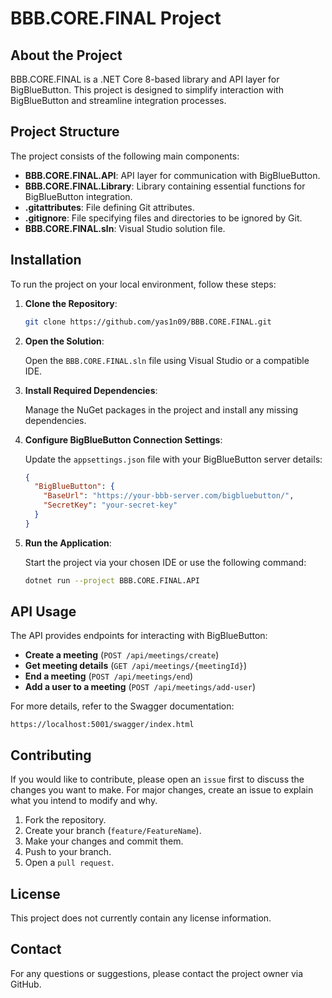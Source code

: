 # BBB.CORE.FINAL Project

## About the Project

BBB.CORE.FINAL is a .NET Core 8-based library and API layer for BigBlueButton. This project is designed to simplify interaction with BigBlueButton and streamline integration processes.

## Project Structure

The project consists of the following main components:

- **BBB.CORE.FINAL.API**: API layer for communication with BigBlueButton.
- **BBB.CORE.FINAL.Library**: Library containing essential functions for BigBlueButton integration.
- **.gitattributes**: File defining Git attributes.
- **.gitignore**: File specifying files and directories to be ignored by Git.
- **BBB.CORE.FINAL.sln**: Visual Studio solution file.

## Installation

To run the project on your local environment, follow these steps:

1. **Clone the Repository**:

   ```bash
   git clone https://github.com/yas1n09/BBB.CORE.FINAL.git
   ```

2. **Open the Solution**:

   Open the `BBB.CORE.FINAL.sln` file using Visual Studio or a compatible IDE.

3. **Install Required Dependencies**:

   Manage the NuGet packages in the project and install any missing dependencies.

4. **Configure BigBlueButton Connection Settings**:

   Update the `appsettings.json` file with your BigBlueButton server details:

   ```json
   {
     "BigBlueButton": {
       "BaseUrl": "https://your-bbb-server.com/bigbluebutton/",
       "SecretKey": "your-secret-key"
     }
   }
   ```

5. **Run the Application**:

   Start the project via your chosen IDE or use the following command:

   ```bash
   dotnet run --project BBB.CORE.FINAL.API
   ```

## API Usage

The API provides endpoints for interacting with BigBlueButton:

- **Create a meeting** (`POST /api/meetings/create`)
- **Get meeting details** (`GET /api/meetings/{meetingId}`)
- **End a meeting** (`POST /api/meetings/end`)
- **Add a user to a meeting** (`POST /api/meetings/add-user`)

For more details, refer to the Swagger documentation:

```
https://localhost:5001/swagger/index.html
```

## Contributing

If you would like to contribute, please open an `issue` first to discuss the changes you want to make. For major changes, create an issue to explain what you intend to modify and why.

1. Fork the repository.
2. Create your branch (`feature/FeatureName`).
3. Make your changes and commit them.
4. Push to your branch.
5. Open a `pull request`.

## License

This project does not currently contain any license information.

## Contact

For any questions or suggestions, please contact the project owner via GitHub.

